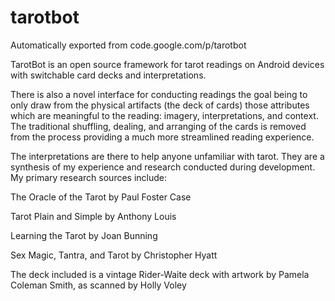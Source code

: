 # tarotbot
Automatically exported from code.google.com/p/tarotbot

TarotBot is an open source framework for tarot readings on Android devices with switchable card decks and interpretations.

There is also a novel interface for conducting readings the goal being to only draw from the physical artifacts (the deck of cards) those attributes which are meaningful to the reading: imagery, interpretations, and context. The traditional shuffling, dealing, and arranging of the cards is removed from the process providing a much more streamlined reading experience.

The interpretations are there to help anyone unfamiliar with tarot. They are a synthesis of my experience and research conducted during development. My primary research sources include:

The Oracle of the Tarot by Paul Foster Case

Tarot Plain and Simple by Anthony Louis

Learning the Tarot by Joan Bunning

Sex Magic, Tantra, and Tarot by Christopher Hyatt

The deck included is a vintage Rider-Waite deck with artwork by Pamela Coleman Smith, as scanned by Holly Voley
